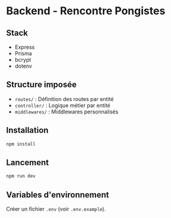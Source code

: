 # Backend - Rencontre Pongistes

## Stack
- Express
- Prisma
- bcrypt
- dotenv

## Structure imposée
- `routes/` : Définition des routes par entité
- `controller/` : Logique métier par entité
- `middlewares/` : Middlewares personnalisés

## Installation
```bash
npm install
```

## Lancement
```bash
npm run dev
```

## Variables d'environnement
Créer un fichier `.env` (voir `.env.example`).
